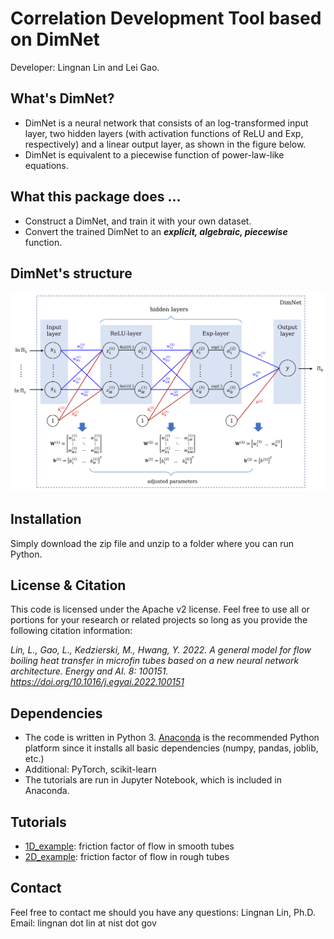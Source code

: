 # Correlation Development Tool based on DimNet
Developer: Lingnan Lin and Lei Gao.

What's DimNet?
------
* DimNet is a neural network that consists of an log-transformed input layer, two hidden layers (with activation functions of ReLU and Exp, respectively) and a linear output layer, as shown in the figure below.
* DimNet is equivalent to a piecewise function of power-law-like equations.

What this package does ...
------
* Construct a DimNet, and train it with your own dataset.
* Convert the trained DimNet to an **_explicit, algebraic, piecewise_** function.

DimNet's structure
------
![Schematic of DimNet](/schematic.png)


Installation
------
Simply download the zip file and unzip to a folder where you can run Python.

License & Citation
------
This code is licensed under the Apache v2 license. Feel free to use all or portions for your research or related projects so long as you provide the following citation information:

*Lin, L., Gao, L., Kedzierski, M., Hwang, Y. 2022. A general model for flow boiling heat transfer in microfin tubes based on a new neural network architecture. Energy and AI. 8: 100151. https://doi.org/10.1016/j.egyai.2022.100151*

Dependencies
------
* The code is written in Python 3.  [Anaconda](https://www.anaconda.com/) is the recommended Python platform since it installs all basic dependencies (numpy, pandas, joblib, etc.)
* Additional: PyTorch, scikit-learn
* The tutorials are run in Jupyter Notebook, which is included in Anaconda.



Tutorials 
------
* [1D_example](/Example_1D.ipynb): friction factor of flow in smooth tubes
* [2D_example](/Example_1D.ipynb): friction factor of flow in rough tubes



Contact 
------
Feel free to contact me should you have any questions:
Lingnan Lin, Ph.D.
Email: lingnan dot lin at nist dot gov
